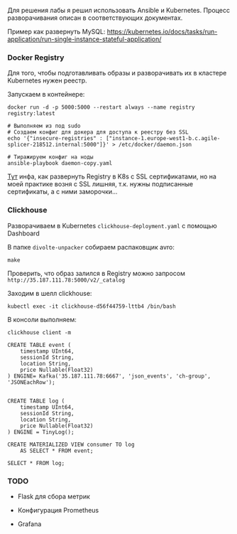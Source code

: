 Для решения лабы я решил использовать Ansible и Kubernetes. Процесс разворачивания описан в соответствующих документах.

Пример как развернуть MySQL: https://kubernetes.io/docs/tasks/run-application/run-single-instance-stateful-application/

### Docker Registry

Для того, чтобы подготавливать образы и разворачивать их в кластере Kubernetes нужен реестр.

Запускаем в контейнере:

```
docker run -d -p 5000:5000 --restart always --name registry registry:latest

# Выполняем из под sudo
# Создаем конфиг для докера для доступа к реестру без SSL
echo '{"insecure-registries" : ["instance-1.europe-west1-b.c.agile-splicer-218512.internal:5000"]}' > /etc/docker/daemon.json

# Тиражируем конфиг на ноды
ansible-playbook daemon-copy.yaml
```

[Тут](https://medium.com/@jmarhee/in-cluster-docker-registry-with-tls-on-kubernetes-758eecfe8254) инфа, как развернуть Registry в K8s с SSL сертификатами, но на моей практике возня с SSL лишняя, т.к. нужны подписанные сертификаты, а с ними заморочки...

### Clickhouse

Разворачиваем в Kubernetes `clickhouse-deployment.yaml` с помощью Dashboard

В папке `divolte-unpacker` собираем распаковщик avro:

```
make
```

Проверить, что образ залился в Registry можно запросом `http://35.187.111.78:5000/v2/_catalog`

Заходим в шелл clickhouse:

```
kubectl exec -it clickhouse-d56f44759-lttb4 /bin/bash
```

В консоли выполняем:

```
clickhouse client -m

CREATE TABLE event (
    timestamp UInt64,
    sessionId String,
    location String,
	price Nullable(Float32)
) ENGINE= Kafka('35.187.111.78:6667', 'json_events', 'ch-group', 'JSONEachRow');


CREATE TABLE log (
    timestamp UInt64,
    sessionId String,
    location String,
	price Nullable(Float32)
) ENGINE = TinyLog();

CREATE MATERIALIZED VIEW consumer TO log
	AS SELECT * FROM event;

SELECT * FROM log;
```


### TODO

* Flask для сбора метрик

* Конфигурация Prometheus

* Grafana